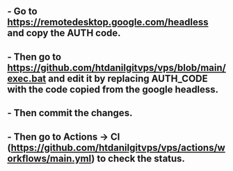 ## - Go to https://remotedesktop.google.com/headless and copy the AUTH code.
## - Then go to https://github.com/htdanilgitvps/vps/blob/main/exec.bat and edit it by replacing AUTH_CODE with the code copied from the google headless.
## - Then commit the changes.
## - Then go to Actions -> CI (https://github.com/htdanilgitvps/vps/actions/workflows/main.yml) to check the status.
